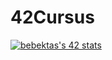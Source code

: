 # 42Cursus

<a href="https://github.com/oakoudad/badge42"><img src="https://badge.mediaplus.ma/greenbinary/bebektas?1337Badge=off&UM6P=off" alt="bebektas's 42 stats" /></a>
